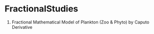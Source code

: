 # FractionalStudies
1. Fractional Mathematical Model of Plankton (Zoo & Phyto) by Caputo Derivative
